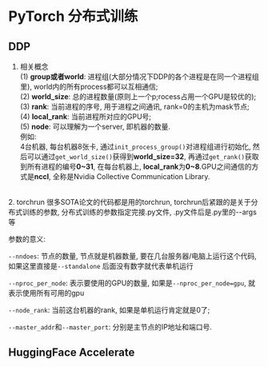 # PyTorch 分布式训练

## DDP

1. 相关概念  
(1) **group或者world**: 进程组(大部分情况下DDP的各个进程是在同一个进程组里), world内的所有process都可以互相通信;  
(2) **world_size**: 总的进程数量(原则上一个p;rocess占用一个GPU是较优的);  
(3) **rank**: 当前进程的序号, 用于进程之间通讯, rank=0的主机为mask节点;  
(4) **local_rank**: 当前进程所对应的GPU号;  
(5) **node**: 可以理解为一个server, 即机器的数量.  
例如:  
4台机器, 每台机器8张卡, 通过`init_process_group()`对进程组进行初始化, 然后可以通过`get_world_size()`获得到**world_size=32**, 再通过`get_rank()`获取到所有进程的编号**0~31**, 在每台机器上, **local_rank**为**0~8**.GPU之间通信的方式是**nccl**, 全称是Nvidia Collective Communication Library.  
<br/>
2. torchrun
很多SOTA论文的代码都是用的torchrun, torchrun后紧跟的是关于分布式训练的参数, 分布式训练的参数指定完接.py文件, .py文件后是.py里的--args等

参数的意义:

`--nndoes`: 节点的数量, 节点就是机器数量, 要在几台服务器/电脑上运行这个代码, 如果这里直接是`--standalone` 后面没有数字就代表单机运行

`--nproc_per_node`: 表示要使用的GPU的数量, 如果是`--nproc_per_node=gpu`, 就表示使用所有可用的gpu

`--node_rank`: 当前这台机器的rank, 如果是单机运行肯定就是0了;

`--master_addr`和`--master_port`: 分别是主节点的IP地址和端口号.


## HuggingFace Accelerate




